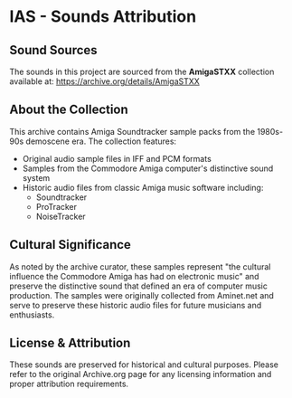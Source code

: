 # IAS - Sounds Attribution

## Sound Sources

The sounds in this project are sourced from the **AmigaSTXX** collection available at:
https://archive.org/details/AmigaSTXX

## About the Collection

This archive contains Amiga Soundtracker sample packs from the 1980s-90s demoscene era. The collection features:

- Original audio sample files in IFF and PCM formats
- Samples from the Commodore Amiga computer's distinctive sound system
- Historic audio files from classic Amiga music software including:
  - Soundtracker
  - ProTracker
  - NoiseTracker

## Cultural Significance

As noted by the archive curator, these samples represent "the cultural influence the Commodore Amiga has had on electronic music" and preserve the distinctive sound that defined an era of computer music production. The samples were originally collected from Aminet.net and serve to preserve these historic audio files for future musicians and enthusiasts.

## License & Attribution

These sounds are preserved for historical and cultural purposes. Please refer to the original Archive.org page for any licensing information and proper attribution requirements.